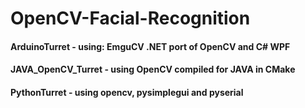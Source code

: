 # OpenCV-Facial-Recognition
#### ArduinoTurret - using: EmguCV .NET port of OpenCV and C# WPF
#### JAVA_OpenCV_Turret - using OpenCV compiled for JAVA in CMake
#### PythonTurret - using opencv, pysimplegui and pyserial
